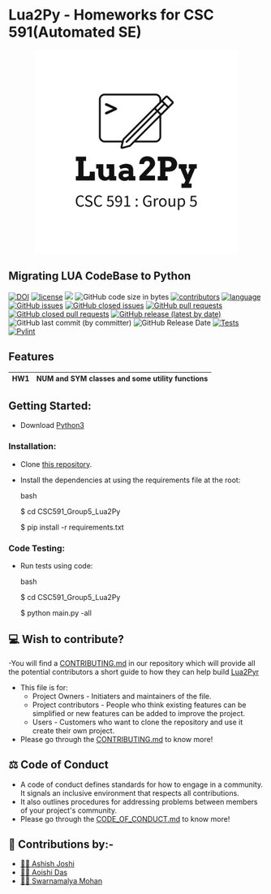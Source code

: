 # Lua2Py - Homeworks for CSC 591(Automated SE)

<p align="center">
  <img width="400" height="400" src="https://github.com/Aoishi28/CSC591_Group5_Lua2Py/blob/main/etc/img/logo.png">
</p>

## Migrating LUA CodeBase to Python 
[![DOI](https://zenodo.org/badge/DOI/10.5281/zenodo.7531036.svg)](https://doi.org/10.5281/zenodo.7531036?style=plastic)
[![license](https://img.shields.io/github/license/Aoishi28/CSC591_Group5_Lua2Py?style=plastic)](https://github.com/Aoishi28/CSC591_Group5_Lua2Py/blob/main/LICENSE.md)
![](https://img.shields.io/github/repo-size/Aoishi28/CSC591_Group5_Lua2Py?style=plastic)
![GitHub code size in bytes](https://img.shields.io/github/languages/code-size/Aoishi28/CSC591_Group5_Lua2Py?style=plastic)
[![contributors](https://img.shields.io/github/contributors/Aoishi28/CSC591_Group5_Lua2Py)](https://github.com/Aoishi28/CSC591_Group5_Lua2Py/graphs/contributors?style=plastic)
[![language](https://img.shields.io/github/languages/top/Aoishi28/CSC591_Group5_Lua2Py)](https://github.com/Aoishi28/CSC591_Group5_Lua2Py/search?l=python)
[![GitHub issues](https://img.shields.io/github/issues-raw/Aoishi28/CSC591_Group5_Lua2Py?style=plastic)](https://github.com/Aoishi28/CSC591_Group5_Lua2Py/issues)
[![GitHub closed issues](https://img.shields.io/github/issues-closed-raw/Aoishi28/CSC591_Group5_Lua2Py?style=plastic)](https://github.com/Aoishi28/CSC591_Group5_Lua2Py/issues?q=is%3Aissue+is%3Aclosed)
[![GitHub pull requests](https://img.shields.io/github/issues-pr-raw/Aoishi28/csc591_Group5_Lua2Py?style=plastic)](https://github.com/Aoishi28/CSC591_Group5_Lua2Py/pulls)
[![GitHub closed pull requests](https://img.shields.io/github/issues-pr-closed-raw/Aoishi28/CSC591_Group5_Lua2Py?style=plastic)](https://github.com/Aoishi28/CSC591_Group5_Lua2Py/pulls?q=is%3Apr+is%3Aclosed)
[![GitHub release (latest by date)](https://img.shields.io/github/v/release/Aoishi28/CSC591_Group5_Lua2Py)](https://github.com/Aoishi28/CSC591_Group5_Lua2Py/releases/tag/v1.0.0)
![GitHub last commit (by committer)](https://img.shields.io/github/last-commit/Aoishi28/CSC591_Group5_Lua2Py?style=plastic)
![GitHub Release Date](https://img.shields.io/github/release-date/Aoishi28/CSC591_Group5_Lua2Py?style=plastic)
[![Tests](https://github.com/Aoishi28/CSC591_Group5_Lua2Py/actions/workflows/test.yml/badge.svg)](https://github.com/Aoishi28/CSC591_Group5_Lua2Py/actions/workflows/test.yml)
[![Pylint](https://github.com/Aoishi28/CSC591_Group5_Lua2Py/actions/workflows/pylint.yml/badge.svg)](https://github.com/Aoishi28/CSC591_Group5_Lua2Py/actions/workflows/pylint.yml)


##  Features
|HW1|NUM and SYM classes and some utility functions|
| ------------- |:-------------:|

## Getting Started:

- Download [Python3](https://www.python.org/downloads/) 

### Installation:
    
   

  - Clone [this repository](https://github.com/Aoishi28/CSC591_Group5_Lua2Py).

  - Install the dependencies at using the requirements file at the root:
    
    bash
    
    $ cd CSC591_Group5_Lua2Py
    
    $ pip install -r requirements.txt
    

### Code Testing:

  - Run tests using code:
    
    bash
    
    $ cd CSC591_Group5_Lua2Py
    
    $ python main.py -all
    


## 💻 Wish to contribute?
-You will find a [CONTRIBUTING.md](https://github.com/Aoishi28/CSC591_Group5_Lua2Py/blob/main/CONTRIBUTING.md) in our repository which will provide all the potential contributors a short guide to how they can help build [Lua2Pyr](https://github.com/Aoishi28/CSC591_Group5_Lua2Py)
- This file is for:
  - Project Owners - Initiaters and maintainers of the file.
  - Project contributors - People who think existing features can be simplified or new features can be added to improve the project.
  - Users - Customers who want to clone the repository and use it create their own project.
- Please go through the [CONTRIBUTING.md](https://github.com/Aoishi28/CSC591_Group5_Lua2Py/blob/main/CONTRIBUTING.md) to know more!

## ⚖️ Code of Conduct
- A code of conduct defines standards for how to engage in a community. It signals an inclusive environment that respects all contributions. 
- It also outlines procedures for addressing problems between members of your project's community.
- Please go through the [CODE_OF_CONDUCT.md](https://github.com/Aoishi28/CSC591_Group5_Lua2Py/blob/main/CODE_OF_CONDUCT.md) to know more!




## 🤝 Contributions by:-
- [👨‍💻 Ashish Joshi](https://github.com/ashishjoshi2605)
- [👩‍💻 Aoishi Das](https://github.com/Aoishi28)
- [👩‍💻 Swarnamalya Mohan](https://github.com/swarnamalyamohan)
